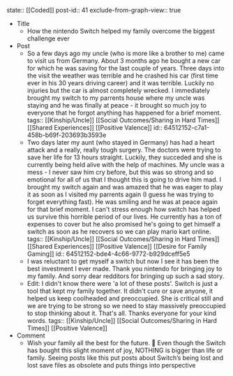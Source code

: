 state:: [[Coded]]
post-id:: 41
exclude-from-graph-view:: true

- Title
  - How the nintendo Switch helped my family overcome the biggest challenge ever
- Post
  - So a few days ago my uncle (who is more like a brother to me) came to visit us from Germany. About 3 months ago he bought a new car for which he was saving for the last couple of years. Three days into the visit the weather was terrible and he crashed his car (first time ever in his 30 years driving career) and it was terrible. Luckily no injuries but the car is almost completely wrecked. I immediately brought my switch to my parrents house where my uncle was staying and he was finally at peace - it brought so much joy to everyone that he forgot anything has happened for a brief moment.
    tags:: [[Kinship/Uncle]] [[Social Outcomes/Sharing in Hard Times]] [[Shared Experiences]] [[Positive Valence]]
    id:: 64512152-c7a1-458b-b69f-203693b3593e
  - Two days later my aunt (who stayed in Germany) has had a heart attack and a really, really tough surgery. The doctors were trying to save her life for 13 hours straight. Luckily, they succeded and she is currently being held alive with the help of machines. My uncle was a mess - I never saw him cry before, but this was so strong and so emotional for all of us that I thought this is going to drive him mad. I brought my switch again and was amazed that he was eager to play it as soon as I visited my parrents again (I guess he was trying to forget everything fast). He was smiling and he was at peace again for that brief moment. I can't stress enough how switch has helped us survive this horrible period of our lives. He currently has a ton of expenses to cover but he also promised he's going to get himself a switch as soon as he recovers so we can play mario kart online.
    tags:: [[Kinship/Uncle]] [[Social Outcomes/Sharing in Hard Times]] [[Shared Experiences]] [[Positive Valence]] [[Desire for Family Gaming]]
    id:: 64512152-bde4-4c66-9772-b929dceff5e5
  - I was reluctant to get myself a switch but now I see it has been the best investment I ever made. Thank you nintendo for bringing joy to my family. And sorry dear redditors for bringing up such a sad story.
  - Edit: I didn't know there were 'a lot of these posts'. Switch is just a tool that kept my family together. It didn't cure or save anyone, it helped us keep coolheaded and preoccupied. She is critical still and we are trying to be strong so we need to stay massively preoccupied to stop thinking about it. That's all. Thanks everyone for your kind words.
    tags:: [[Kinship/Uncle]] [[Social Outcomes/Sharing in Hard Times]] [[Positive Valence]]
- Comment
  - Wish your family all the best for the future. 🙏 Even though the Switch has bought this slight moment of joy, NOTHING is bigger than life or family. Seeing posts like this put posts about Switch’s being lost and lost save files as obsolete and puts things into perspective
